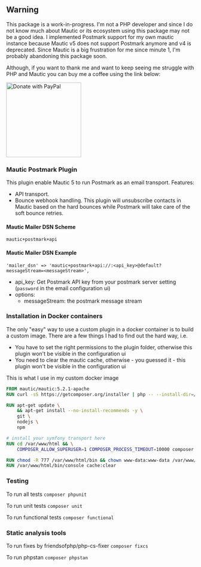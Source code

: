 ## Warning

This package is a work-in-progress. I'm not a PHP developer and since I do not know much about Mautic or its ecosystem using this package may not be a good idea.
I implemented Postmark support for my own mautic instance because Mautic v5 does not support Postmark anymore and v4 is deprecated.
Since Mautic is a big frustration for me since minute 1, I'm probably abandoning this package soon.

Although, if you want to thank me and want to keep seeing me struggle with PHP and Mautic you can buy me a coffee using the link below:

<a href="https://www.paypal.com/donate/?business=P8YLKWGH3E6XU&no_recurring=1&item_name=If+you+want+to+see+me+keep+struggling+with+PHP+and+Mautic%2C+make+me+happy+and+buy+me+a+coffee+%3A-%29&currency_code=EUR">
  <img src="https://raw.githubusercontent.com/stefan-niedermann/paypal-donate-button/master/paypal-donate-button.png" alt="Donate with PayPal" width="200" />
</a>

### Mautic Postmark Plugin

This plugin enable Mautic 5 to run Postmark as an email transport. Features:

- API transport.
- Bounce webhook handling. This plugin will unsubscribe contacts in Mautic based on the hard bounces while Postmark will take care of the soft bounce retries.

#### Mautic Mailer DSN Scheme

`mautic+postmark+api`

#### Mautic Mailer DSN Example

`'mailer_dsn' => 'mautic+postmark+api://:<api_key>@default?messageStream=<messageStream>',`

- api_key: Get Postmark API key from your postmark server setting (`password` in the email configuration ui)
- options:
  - messageStream: the postmark message stream

### Installation in Docker containers

The only "easy" way to use a custom plugin in a docker container is to build a custom image. There are a few things I had to find out the hard way, i.e.

- You have to set the right permissions to the plugin folder, otherwise this plugin won't be visible in the configuration ui
- You need to clear the mautic cache, otherwise - you guessed it - this plugin won't be visible in the configuration ui

This is what I use in my custom docker image

```Dockerfile
FROM mautic/mautic:5.2.1-apache
RUN curl -sS https://getcomposer.org/installer | php -- --install-dir=/usr/bin --filename=composer

RUN apt-get update \
    && apt-get install --no-install-recommends -y \
    git \
    nodejs \
    npm

# install your symfony transport here
RUN cd /var/www/html && \
    COMPOSER_ALLOW_SUPERUSER=1 COMPOSER_PROCESS_TIMEOUT=10000 composer require mariotebest/mautic-postmark-mailer:1.0.1

RUN chmod -R 777 /var/www/html/bin && chown www-data:www-data /var/www/html/docroot/plugins -R
RUN /var/www/html/bin/console cache:clear
```

### Testing

To run all tests `composer phpunit`

To run unit tests `composer unit`

To run functional tests `composer functional`

### Static analysis tools

To run fixes by friendsofphp/php-cs-fixer `composer fixcs`

To run phpstan `composer phpstan`
